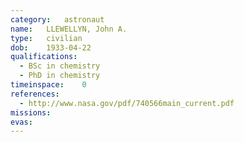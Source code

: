 ```yaml
---
category:	astronaut
name:	LLEWELLYN, John A.
type:	civilian
dob:	1933-04-22
qualifications:
  - BSc in chemistry
  - PhD in chemistry
timeinspace:	0
references:
  - http://www.nasa.gov/pdf/740566main_current.pdf
missions:
evas:
---
```

